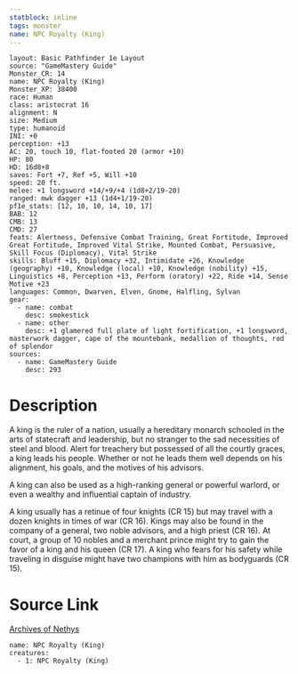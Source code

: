 ```yaml
---
statblock: inline
tags: monster
name: NPC Royalty (King)
---
```

```statblock
layout: Basic Pathfinder 1e Layout
source: "GameMastery Guide"
Monster_CR: 14
name: NPC Royalty (King)
Monster_XP: 38400
race: Human
class: aristocrat 16
alignment: N
size: Medium
type: humanoid
INI: +0
perception: +13
AC: 20, touch 10, flat-footed 20 (armor +10)
HP: 80
HD: 16d8+8
saves: Fort +7, Ref +5, Will +10
speed: 20 ft.
melee: +1 longsword +14/+9/+4 (1d8+2/19-20)
ranged: mwk dagger +13 (1d4+1/19-20)
pf1e_stats: [12, 10, 10, 14, 10, 17]
BAB: 12
CMB: 13
CMD: 27
feats: Alertness, Defensive Combat Training, Great Fortitude, Improved Great Fortitude, Improved Vital Strike, Mounted Combat, Persuasive, Skill Focus (Diplomacy), Vital Strike
skills: Bluff +15, Diplomacy +32, Intimidate +26, Knowledge (geography) +10, Knowledge (local) +10, Knowledge (nobility) +15, Linguistics +8, Perception +13, Perform (oratory) +22, Ride +14, Sense Motive +23
languages: Common, Dwarven, Elven, Gnome, Halfling, Sylvan
gear:
  - name: combat
    desc: smokestick
  - name: other
    desc: +1 glamered full plate of light fortification, +1 longsword, masterwork dagger, cape of the mountebank, medallion of thoughts, rod of splendor
sources:
  - name: GameMastery Guide
    desc: 293
```
# Description
A king is the ruler of a nation, usually a hereditary monarch schooled in the arts of statecraft and leadership, but no stranger to the sad necessities of steel and blood. Alert for treachery but possessed of all the courtly graces, a king leads his people. Whether or not he leads them well depends on his alignment, his goals, and the motives of his advisors.

A king can also be used as a high-ranking general or powerful warlord, or even a wealthy and influential captain of industry.

A king usually has a retinue of four knights (CR 15) but may travel with a dozen knights in times of war (CR 16). Kings may also be found in the company of a general, two noble advisors, and a high priest (CR 16). At court, a group of 10 nobles and a merchant prince might try to gain the favor of a king and his queen (CR 17). A king who fears for his safety while traveling in disguise might have two champions with him as bodyguards (CR 15).
# Source Link
[Archives of Nethys](https://aonprd.com/NPCDisplay.aspx?ItemName=Royalty%20(King))
```encounter-table
name: NPC Royalty (King)
creatures:
  - 1: NPC Royalty (King)
```
